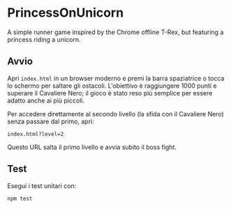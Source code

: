 # PrincessOnUnicorn

A simple runner game inspired by the Chrome offline T-Rex, but featuring a princess riding a unicorn.

## Avvio

Apri `index.html` in un browser moderno e premi la barra spaziatrice o tocca lo schermo per saltare gli ostacoli.
L'obiettivo è raggiungere 1000 punti e superare il Cavaliere Nero; il gioco è stato reso più semplice per essere adatto anche ai più piccoli.

Per accedere direttamente al secondo livello (la sfida con il Cavaliere Nero) senza passare dal primo, apri:

```
index.html?level=2
```

Questo URL salta il primo livello e avvia subito il boss fight.

## Test

Esegui i test unitari con:

```
npm test
```
